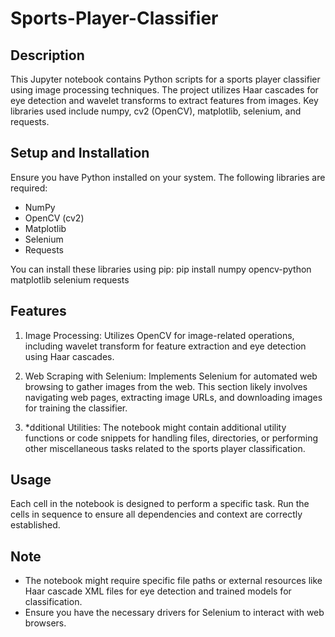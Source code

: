 # Sports-Player-Classifier

## Description
This Jupyter notebook contains Python scripts for a sports player classifier using image processing techniques. The project utilizes Haar cascades for eye detection and wavelet transforms to extract features from images. Key libraries used include numpy, cv2 (OpenCV), matplotlib, selenium, and requests.

## Setup and Installation
Ensure you have Python installed on your system. The following libraries are required:
- NumPy
- OpenCV (cv2)
- Matplotlib
- Selenium
- Requests

You can install these libraries using pip:
pip install numpy opencv-python matplotlib selenium requests


## Features

1. Image Processing: Utilizes OpenCV for image-related operations, including wavelet transform for feature extraction and eye detection using Haar cascades.

2. Web Scraping with Selenium: Implements Selenium for automated web browsing to gather images from the web. This section likely involves navigating web pages, extracting image URLs, and downloading images for training the classifier.

3. *dditional Utilities: The notebook might contain additional utility functions or code snippets for handling files, directories, or performing other miscellaneous tasks related to the sports player classification.

## Usage
Each cell in the notebook is designed to perform a specific task. Run the cells in sequence to ensure all dependencies and context are correctly established.

## Note
- The notebook might require specific file paths or external resources like Haar cascade XML files for eye detection and trained models for classification.
- Ensure you have the necessary drivers for Selenium to interact with web browsers.


